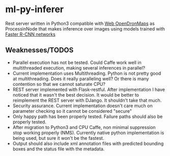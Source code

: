 # ml-py-inferer

Rest server written in Python3 compatible with [Web OpenDronMaps](https://github.com/OpenDroneMap/WebODM) 
as ProcessinNode that makes inference over images using models trained with 
[Faster R-CNN networks](https://github.com/rbgirshick/py-faster-rcnn)

## Weaknesses/TODOS
* Parallel execution has not be tested. Could Caffe work well in multithreaded execution,
 making several inferences in parallel?
* Current implementation uses Multithreading. Python is not pretty good at multithreading.
 Does it really paralleling well? Or there is many contention so that we cannot saturate 
 CPU?
* REST server implemented with Flask-restful. After implementation I have noticed that
it wasn't the best decision. It would be better to reimplement the REST server
with DJango. It shouldn't take that much. 
* Security assurance. Current implementation doesn't care much on parameter checking
so it cannot be considered "secure"
* Only happy path has been properly tested. Failure paths should also be properly tested.
* After migration to Python3 and CPU Caffe, non minimal suppression stop working properly
 (NMS). Currently native python implementation is being used, but sure it won't be
 the fastest. 
* Output should also include xml annotation files with predicted bounding boxes and the
status file with the metadata.
